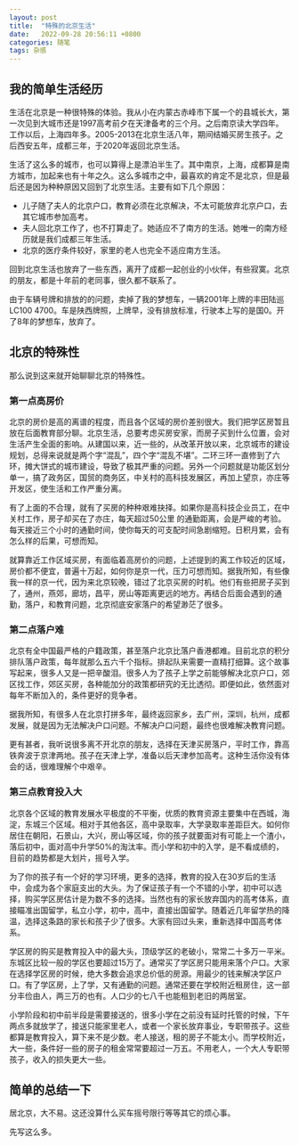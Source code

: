 ```yaml
---
layout: post
title:  "特殊的北京生活"
date:   2022-09-28 20:56:11 +0800
categories: 随笔
tags: 杂感
---
```


## 我的简单生活经历

生活在北京是一种很特殊的体验。我从小在内蒙古赤峰市下属一个的县城长大，第一次见到大城市还是1997高考前夕在天津备考的三个月。之后南京读大学四年。工作以后，上海四年多。2005-2013在北京生活八年，期间结婚买房生孩子。之后西安五年，成都三年，于2020年返回北京生活。

生活了这么多的城市，也可以算得上是漂泊半生了。其中南京，上海，成都算是南方城市，加起来也有十年之久。这么多城市之中，最喜欢的肯定不是北京，但是最后还是因为种种原因又回到了北京生活。主要有如下几个原因：
- 儿子随了夫人的北京户口，教育必须在北京解决，不太可能放弃北京户口，去其它城市参加高考。
- 夫人回北京工作了，也不打算走了。她适应不了南方的生活。她唯一的南方经历就是我们成都三年生活。
- 北京的医疗条件较好，家里的老人也完全不适应南方生活。

回到北京生活也放弃了一些东西，离开了成都一起创业的小伙伴，有些寂寞。北京的朋友，都是十年前的老同事，很久都不联系了。

由于车辆号牌和排放的的问题，卖掉了我的梦想车，一辆2001年上牌的丰田陆巡LC100 4700。车是陕西牌照，上牌早，没有排放标准，行驶本上写的是国0。开了8年的梦想车，放弃了。

## 北京的特殊性

那么说到这来就开始聊聊北京的特殊性。

### 第一点高房价

北京的房价是高的离谱的程度，而且各个区域的房价差别很大。我们把学区房暂且放在后面教育部分聊。北京生活，总要考虑买房安家，而房子买到什么位置，会对生活产生全面的影响。从建国以来，近一些的，从改革开放以来，北京城市的建设规划，总得来说就是两个字“混乱”，四个字“混乱不堪”。二环三环一直修到了六环，摊大饼式的城市建设，导致了极其严重的问题。另外一个问题就是功能区划分单一，搞了政务区，国贸的商务区，中关村的高科技发展区，再加上望京，亦庄等开发区，使生活和工作严重分离。

有了上面的不合理，就有了买房的种种艰难抉择。如果你是高科技企业员工，在中关村工作，房子却买在了亦庄，每天超过50公里
的通勤距离，会是严峻的考验。每天接近三个小时的通勤时间，使你每天的可支配时间急剧缩短。日积月累，会有怎么样的后果，可想而知。

就算靠近工作区域买房，有面临着高房价的问题，上述提到的离工作较近的区域，房价都不便宜，普遍十万起，如何你是京一代，压力可想而知。据我所知，有些像我一样的京一代，因为来北京较晚，错过了北京买房的时机。他们有些把房子买到了，通州，燕郊，廊坊，昌平，房山等距离更远的地方。再结合后面会遇到的通勤，落户，和教育问题，北京彻底安家落户的希望渺茫了很多。

### 第二点落户难

北京有全中国最严格的户籍政策，甚至落户北京比落户香港都难。目前北京的积分排队落户政策，每年就那么五六千个指标。排起队来需要一直精打细算。这个故事写起来，很多人又是一把辛酸泪。很多人为了孩子上学之前能够解决北京户口，郊区找工作，郊区买房，各种能加分的政策都研究的无比透彻。即便如此，依然面对每年不断加入的，条件更好的竞争者。

据我所知，有很多人在北京打拼多年，最终返回家乡，去广州，深圳，杭州，成都发展，就是因为无法解决户口问题。不解决户口问题，最终也很难解决教育问题。

更有甚者，我听说很多离不开北京的朋友，选择在天津买房落户，平时工作，靠高铁奔波于京津两地。孩子在天津上学，准备以后天津参加高考。这种生活你没有体会的话，很难理解个中艰辛。

### 第三点教育投入大

北京各个区域的教育发展水平极度的不平衡，优质的教育资源主要集中在西城，海淀，东城三个区域。相对于其他各区，高中录取率，大学录取率差距巨大。如何你居住在朝阳，石景山，大兴，房山等区域，你的孩子就要面对有可能上一个渣小，落后初中，面对高中升学50%的淘汰率。而小学和初中的入学，是不看成绩的，目前的趋势都是大划片，摇号入学。

为了你的孩子有一个好的学习环境，更多的选择，教育的投入在30岁后的生活中，会成为各个家庭支出的大头。为了保证孩子有一个不错的小学，初中可以选择，购买学区房估计是为数不多的选择。当然也有的家长放弃国内的高考体系，直接瞄准出国留学，私立小学，初中，高中，直接出国留学。随着近几年留学热的降温，选择这条路的家长和孩子少了很多。大家有回过头来，重新选择中国高考体系。

学区房的购买是教育投入中的最大头，顶级学区的老破小，常常二十多万一平米。东城区比较一般的学区也要超过15万了。通常买了学区房只能用来落个户口。大家在选择学区房的时候，绝大多数会追求总价低的房源。用最少的钱来解决学区户口。有了学区房，上了学，又有通勤的问题。通常还要在学校附近租房住，这一部分丰俭由人，两三万的也有。人口少的七八千也能租到老旧的两居室。

小学阶段和初中前半段是需要接送的，很多小学在之前没有延时托管的时候，下午两点多就放学了，接送只能家里老人，或者一个家长放弃事业，专职带孩子。这些都算是教育投入，算下来不是少数。老人接送，租的房子不能太小。而学校附近，大一些，条件好一些的房子的租金常常要超过一万五。不用老人，一个大人专职带孩子，收入的损失更大一些。

## 简单的总结一下

居北京，大不易。这还没算什么买车摇号限行等等其它的烦心事。

先写这么多。